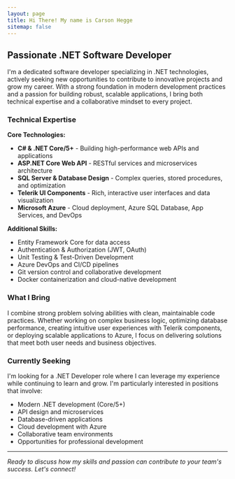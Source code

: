 ```yaml
---
layout: page
title: Hi There! My name is Carson Hegge
sitemap: false
---
```


## Passionate .NET Software Developer

I'm a dedicated software developer specializing in .NET technologies, actively seeking new opportunities to contribute to innovative projects and grow my career. With a strong foundation in modern development practices and a passion for building robust, scalable applications, I bring both technical expertise and a collaborative mindset to every project.

### Technical Expertise

**Core Technologies:**
- **C# & .NET Core/5+** - Building high-performance web APIs and applications
- **ASP.NET Core Web API** - RESTful services and microservices architecture
- **SQL Server & Database Design** - Complex queries, stored procedures, and optimization
- **Telerik UI Components** - Rich, interactive user interfaces and data visualization
- **Microsoft Azure** - Cloud deployment, Azure SQL Database, App Services, and DevOps

**Additional Skills:**
- Entity Framework Core for data access
- Authentication & Authorization (JWT, OAuth)
- Unit Testing & Test-Driven Development
- Azure DevOps and CI/CD pipelines
- Git version control and collaborative development
- Docker containerization and cloud-native development

### What I Bring

I combine strong problem solving abilities with clean, maintainable code practices. Whether working on complex business logic, optimizing database performance, creating intuitive user experiences with Telerik components, or deploying scalable applications to Azure, I focus on delivering solutions that meet both user needs and business objectives.

### Currently Seeking

I'm looking for a .NET Developer role where I can leverage my experience while continuing to learn and grow. I'm particularly interested in positions that involve:
- Modern .NET development (Core/5+)
- API design and microservices
- Database-driven applications
- Cloud development with Azure
- Collaborative team environments
- Opportunities for professional development

---

*Ready to discuss how my skills and passion can contribute to your team's success. Let's connect!*